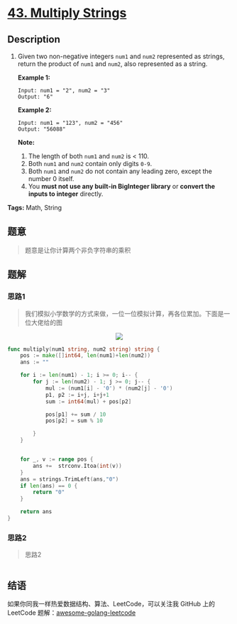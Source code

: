 # [43. Multiply Strings][title]

## Description

1. Given two non-negative integers `num1` and `num2` represented as strings, return the product of `num1` and `num2`, also represented as a string.

   **Example 1:**

   ```
   Input: num1 = "2", num2 = "3"
   Output: "6"
   ```

   **Example 2:**

   ```
   Input: num1 = "123", num2 = "456"
   Output: "56088"
   ```

   **Note:**

   1. The length of both `num1` and `num2` is < 110.
   2. Both `num1` and `num2` contain only digits `0-9`.
   3. Both `num1` and `num2` do not contain any leading zero, except the number 0 itself.
   4. You **must not use any built-in BigInteger library** or **convert the inputs to integer** directly.

**Tags:** Math, String

## 题意
>题意是让你计算两个非负字符串的乘积

## 题解

### 思路1
> 我们模拟小学数学的方式来做，一位一位模拟计算，再各位累加。下面是一位大佬给的图

<div align=center>
<img src="https://github.com/kylesliu/awesome-golang-leetcode/blob/master/assets/images/0043-Solution.jpg"></img>
</div>

```go
func multiply(num1 string, num2 string) string {
	pos := make([]int64, len(num1)+len(num2))
	ans := ""

	for i := len(num1) - 1; i >= 0; i-- {
		for j := len(num2) - 1; j >= 0; j-- {
			mul := (num1[i] - '0') * (num2[j] - '0')
			p1, p2 := i+j, i+j+1
			sum := int64(mul) + pos[p2]

			pos[p1] += sum / 10
			pos[p2] = sum % 10

		}
	}


	for _, v := range pos {
		ans +=  strconv.Itoa(int(v))
	}
	ans = strings.TrimLeft(ans,"0")
	if len(ans) == 0 {
		return "0"
	}

	return ans
}
```

### 思路2
> 思路2
```go

```

## 结语

如果你同我一样热爱数据结构、算法、LeetCode，可以关注我 GitHub 上的 LeetCode 题解：[awesome-golang-leetcode][me]

[title]: https://leetcode.com/problems/multiply-strings/description/
[me]: https://github.com/kylesliu/awesome-golang-leetcode
